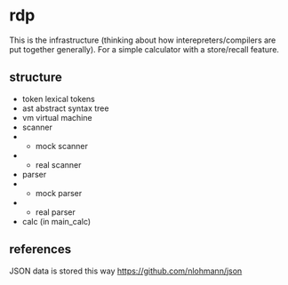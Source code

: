 # rdp

This is the infrastructure (thinking about how interepreters/compilers
are put together generally).  For a simple calculator with a store/recall
feature.

## structure

- token lexical tokens
- ast abstract syntax tree
- vm virtual machine
- scanner
- - mock scanner
- - real scanner
- parser
- - mock parser
- - real parser
- calc (in main_calc)

## references

JSON data is stored this way
https://github.com/nlohmann/json